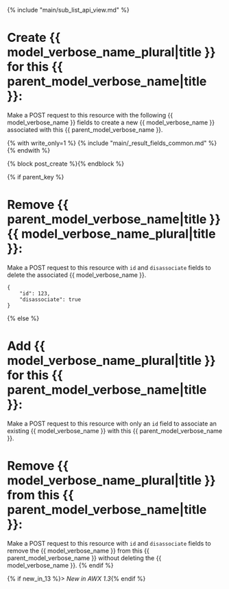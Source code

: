 {% include "main/sub_list_api_view.md" %}

# Create {{ model_verbose_name_plural|title }} for this {{ parent_model_verbose_name|title }}:

Make a POST request to this resource with the following {{ model_verbose_name }}
fields to create a new {{ model_verbose_name }} associated with this
{{ parent_model_verbose_name }}.

{% with write_only=1 %}
{% include "main/_result_fields_common.md" %}
{% endwith %}

{% block post_create %}{% endblock %}

{% if parent_key %}
# Remove {{ parent_model_verbose_name|title }} {{ model_verbose_name_plural|title }}:

Make a POST request to this resource with `id` and `disassociate` fields to
delete the associated {{ model_verbose_name }}.

    {
        "id": 123,
        "disassociate": true
    }

{% else %}
# Add {{ model_verbose_name_plural|title }} for this {{ parent_model_verbose_name|title }}:

Make a POST request to this resource with only an `id` field to associate an
existing {{ model_verbose_name }} with this {{ parent_model_verbose_name }}.

# Remove {{ model_verbose_name_plural|title }} from this {{ parent_model_verbose_name|title }}:

Make a POST request to this resource with `id` and `disassociate` fields to
remove the {{ model_verbose_name }} from this {{ parent_model_verbose_name }}
without deleting the {{ model_verbose_name }}.
{% endif %}

{% if new_in_13 %}> _New in AWX 1.3_{% endif %}
